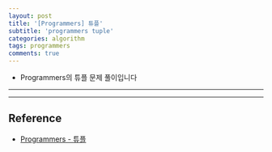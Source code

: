 ```yaml
---
layout: post
title: '[Programmers] 튜플'
subtitle: 'programmers tuple'
categories: algorithm
tags: programmers
comments: true
---
```


- Programmers의 튜플 문제 풀이입니다

---

---

## Reference

- [Programmers - 튜플](https://programmers.co.kr/learn/courses/30/lessons/64065)
